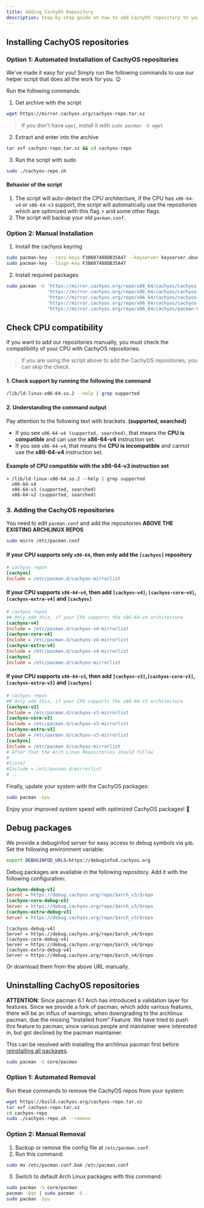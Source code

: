 ```yaml
---
title: Adding CachyOS Repository
description: Step-by-step guide on how to add CachyOS repository to your Arch Linux system with x86-64-v3, x86-64-v4 support
---
```


Installing CachyOS repositories
-------------------------------

### Option 1: Automated Installation of CachyOS repositories

We've made it easy for you! Simply run the following commands to use our helper script that does all the work for you.  😉

Run the following commands:
1. Get archive with the script

```sh
wget https://mirror.cachyos.org/cachyos-repo.tar.xz
```
> If you don't have `wget`, install it with `sudo pacman -S wget`

2. Extract and enter into the archive
```sh
tar xvf cachyos-repo.tar.xz && cd cachyos-repo
```

3. Run the script with sudo
```sh
sudo ./cachyos-repo.sh
```

#### Behavior of the script
1. The script will auto-detect the CPU architecture, if the CPU has `x86-64-v4` or `x86-64-v3` support, the script will automatically use the repositories which are optimized with this flag > and some other flags.
2. The script will backup your old `pacman.conf`.

### Option 2: Manual Installation

1. Install the cachyos keyring
```sh
sudo pacman-key --recv-keys F3B607488DB35A47 --keyserver keyserver.ubuntu.com
sudo pacman-key --lsign-key F3B607488DB35A47
```

2. Install required packages
```sh
sudo pacman -U 'https://mirror.cachyos.org/repo/x86_64/cachyos/cachyos-keyring-20240331-1-any.pkg.tar.zst' \
               'https://mirror.cachyos.org/repo/x86_64/cachyos/cachyos-mirrorlist-18-1-any.pkg.tar.zst'    \
               'https://mirror.cachyos.org/repo/x86_64/cachyos/cachyos-v3-mirrorlist-18-1-any.pkg.tar.zst' \
               'https://mirror.cachyos.org/repo/x86_64/cachyos/cachyos-v4-mirrorlist-6-1-any.pkg.tar.zst'  \
               'https://mirror.cachyos.org/repo/x86_64/cachyos/pacman-6.1.0-5-x86_64.pkg.tar.zst'
```

## Check CPU compatibility
If you want to add our repositories manually, you must check the compatibility of your CPU with CachyOS repositories.
> If you are using the script above to add the CachyOS repositories, you can skip the check.

#### 1. Check support by running the following the command
```sh
/lib/ld-linux-x86-64.so.2 --help | grep supported
```

#### 2. Understanding the command output
Pay attention to the following text with brackets. **(supported, searched)**
- If you see `x86-64-v4 (supported, searched)`, that means the **CPU is compatible** and can use the **x86-64-v4** instruction set.
- If you see `x86-64-v4`, that means the **CPU is incompatible** and cannot use the **x86-64-v4** instruction set.

#### Example of CPU compatible with the x86-64-v3 instruction set
```
> /lib/ld-linux-x86-64.so.2 --help | grep supported
  x86-64-v4
  x86-64-v3 (supported, searched)
  x86-64-v2 (supported, searched)
```

### 3. Adding the CachyOS repositories
You need to edit `pacman.conf` and add the repositories **ABOVE THE EXISTING ARCHLINUX REPOS**
```sh
sudo micro /etc/pacman.conf
```

#### If your CPU supports only `x86-64`, then only add the `[cachyos]` repository
```ini
# cachyos repos
[cachyos]
Include = /etc/pacman.d/cachyos-mirrorlist
```

#### If your CPU supports `x86-64-v4`, then add `[cachyos-v4]`, `[cachyos-core-v4]`, `[cachyos-extra-v4]` and `[cachyos]`
```ini
# cachyos repos
## Only add this, if your CPU supports the x86-64-v4 architecture
[cachyos-v4]
Include = /etc/pacman.d/cachyos-v4-mirrorlist
[cachyos-core-v4]
Include = /etc/pacman.d/cachyos-v4-mirrorlist
[cachyos-extra-v4]
Include = /etc/pacman.d/cachyos-v4-mirrorlist
[cachyos]
Include = /etc/pacman.d/cachyos-mirrorlist
```

#### If your CPU supports `x86-64-v3`, then add `[cachyos-v3]`,`[cachyos-core-v3]`,`[cachyos-extra-v3]` and `[cachyos]`
```ini
# cachyos repos
## Only add this, if your CPU supports the x86-64-v3 architecture
[cachyos-v3]
Include = /etc/pacman.d/cachyos-v3-mirrorlist
[cachyos-core-v3]
Include = /etc/pacman.d/cachyos-v3-mirrorlist
[cachyos-extra-v3]
Include = /etc/pacman.d/cachyos-v3-mirrorlist
[cachyos]
Include = /etc/pacman.d/cachyos-mirrorlist
# After that the Arch Linux Repositories should follow
#
#[core]
#Include = /etc/pacman.d/mirrorlist
# ... 
```

Finally, update your system with the CachyOS packages:

```bash
sudo pacman -Syu
```
Enjoy your improved system speed with optimized CachyOS packages! 🎉

Debug packages
--------------

We provide a debuginfod server for easy access to debug symbols via `gdb`. Set the following environment variable:

```bash
export DEBUGINFOD_URLS=https://debuginfod.cachyos.org
```

Debug packages are available in the following repository. Add it with the following configuration:

```ini
[cachyos-debug-v3]
Server = https://debug.cachyos.org/repo/$arch_v3/$repo
[cachyos-core-debug-v3]
Server = https://debug.cachyos.org/repo/$arch_v3/$repo
[cachyos-extra-debug-v3]
Server = https://debug.cachyos.org/repo/$arch_v3/$repo
```

```ìni
[cachyos-debug-v4]
Server = https://debug.cachyos.org/repo/$arch_v4/$repo
[cachyos-core-debug-v4]
Server = https://debug.cachyos.org/repo/$arch_v4/$repo
[cachyos-extra-debug-v4]
Server = https://debug.cachyos.org/repo/$arch_v4/$repo
```

Or download them from the above URL manually.


Uninstalling CachyOS repositories
---------------------------------

**ATTENTION:** Since pacman 6.1 Arch has introduced a validation layer for features. Since we provide a fork of pacman, which adds various features, there will be an influx of warnings, when downgrading to the archlinux pacman, due the missing "Installed from" Feature.
We have tried to push this feature to pacman, since various people and maintainer were interested in, but got declined by the pacman maintainer.

This can be resolved with installing the archlinux pacman first before [reinstalling all packages](https://wiki.archlinux.org/title/Pacman/Tips_and_tricks#Reinstalling_all_packages).
```sh
sudo pacman -S core/pacman
```

### Option 1: Automated Removal

Run these commands to remove the CachyOS repos from your system:

```sh
wget https://build.cachyos.org/cachyos-repo.tar.xz
tar xvf cachyos-repo.tar.xz
cd cachyos-repo
sudo ./cachyos-repo.sh --remove
```

### Option 2: Manual Removal

1.  Backup or remove the config file at `/etc/pacman.conf`.
2.  Run this command:

```sh
sudo mv /etc/pacman.conf.bak /etc/pacman.conf
```

3.  Switch to default Arch Linux packages with this command:

```sh
sudo pacman -S core/pacman
pacman -Qqn | sudo pacman -S -
sudo pacman -Syu
```

